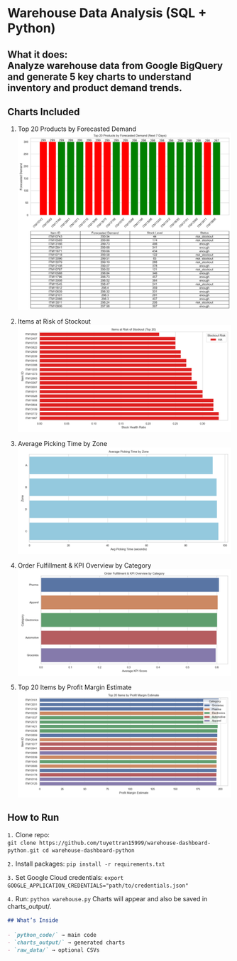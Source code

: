 # Warehouse Data Analysis (SQL + Python)

**What it does:**  
Analyze warehouse data from **Google BigQuery** and generate **5 key charts** to understand inventory and product demand trends.
---

## Charts Included
1. Top 20 Products by Forecasted Demand
![Top 20 Products](warehouse_dashboard_python/charts_output/top20_products.png)

2. Items at Risk of Stockout
![Items at Risk of Stockout](warehouse_dashboard_python/charts_output/risk_stockout.png)

3. Average Picking Time by Zone
![Average Picking Time by Zone](warehouse_dashboard_python/charts_output/picking_efficiency.png)

4. Order Fulfillment & KPI Overview by Category  
![Order Fulfillment & KPI Overview by Category](warehouse_dashboard_python/charts_output/order_fulfillment_kpi.png)

5. Top 20 Items by Profit Margin Estimate
![Top 20 Items by Profit Margin Estimate](warehouse_dashboard_python/charts_output/cost_analysis.png)

## How to Run
`1.` Clone repo:  
`git clone https://github.com/tuyettran15999/warehouse-dashboard-python.git
cd warehouse-dashboard-python`

`2.` Install packages:
`pip install -r requirements.txt`

`3.` Set Google Cloud credentials:
`export GOOGLE_APPLICATION_CREDENTIALS="path/to/credentials.json"` 

`4.` Run:
`python warehouse.py` 
Charts will appear and also be saved in charts_output/.


```markdown
## What’s Inside

- `python_code/` → main code  
- `charts_output/` → generated charts  
- `raw_data/` → optional CSVs

